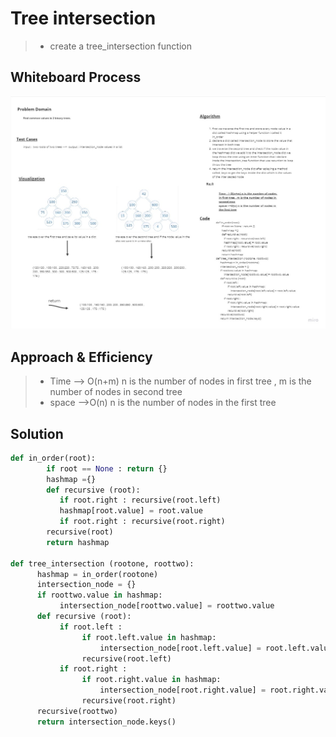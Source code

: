 # Tree intersection

> - create a tree_intersection function

## Whiteboard Process

![CC32](./CC32.jpg)

## Approach & Efficiency

> - Time --> O(n+m) n is the number of nodes in first tree , m is the number of nodes in second tree
> - space -->O(n) n is the number of nodes in the first tree

## Solution

```python
def in_order(root):
        if root == None : return {}
        hashmap ={}
        def recursive (root):
           if root.right : recursive(root.left)
           hashmap[root.value] = root.value
           if root.right : recursive(root.right)
        recursive(root)
        return hashmap

def tree_intersection (rootone, roottwo):
      hashmap = in_order(rootone)
      intersection_node = {}
      if roottwo.value in hashmap:
           intersection_node[roottwo.value] = roottwo.value
      def recursive (root):
           if root.left :
                if root.left.value in hashmap:
                    intersection_node[root.left.value] = root.left.value
                recursive(root.left)
           if root.right :
                if root.right.value in hashmap:
                    intersection_node[root.right.value] = root.right.value
                recursive(root.right)
      recursive(roottwo)
      return intersection_node.keys()
```
